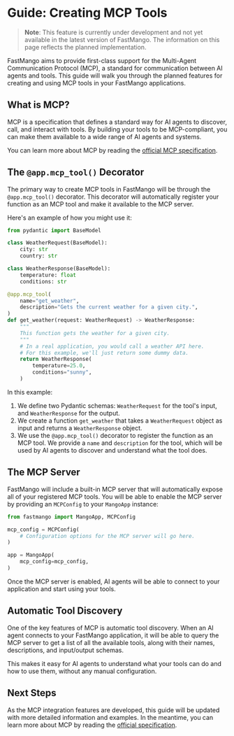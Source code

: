 # Guide: Creating MCP Tools

> **Note**: This feature is currently under development and not yet available in the latest version of FastMango. The information on this page reflects the planned implementation.

FastMango aims to provide first-class support for the Multi-Agent Communication Protocol (MCP), a standard for communication between AI agents and tools. This guide will walk you through the planned features for creating and using MCP tools in your FastMango applications.

## What is MCP?

MCP is a specification that defines a standard way for AI agents to discover, call, and interact with tools. By building your tools to be MCP-compliant, you can make them available to a wide range of AI agents and systems.

You can learn more about MCP by reading the [official MCP specification](https://mcp.ai/).

## The `@app.mcp_tool()` Decorator

The primary way to create MCP tools in FastMango will be through the `@app.mcp_tool()` decorator. This decorator will automatically register your function as an MCP tool and make it available to the MCP server.

Here's an example of how you might use it:

```python
from pydantic import BaseModel

class WeatherRequest(BaseModel):
    city: str
    country: str

class WeatherResponse(BaseModel):
    temperature: float
    conditions: str

@app.mcp_tool(
    name="get_weather",
    description="Gets the current weather for a given city.",
)
def get_weather(request: WeatherRequest) -> WeatherResponse:
    """
    This function gets the weather for a given city.
    """
    # In a real application, you would call a weather API here.
    # For this example, we'll just return some dummy data.
    return WeatherResponse(
        temperature=25.0,
        conditions="sunny",
    )
```

In this example:

1.  We define two Pydantic schemas: `WeatherRequest` for the tool's input, and `WeatherResponse` for the output.
2.  We create a function `get_weather` that takes a `WeatherRequest` object as input and returns a `WeatherResponse` object.
3.  We use the `@app.mcp_tool()` decorator to register the function as an MCP tool. We provide a `name` and `description` for the tool, which will be used by AI agents to discover and understand what the tool does.

## The MCP Server

FastMango will include a built-in MCP server that will automatically expose all of your registered MCP tools. You will be able to enable the MCP server by providing an `MCPConfig` to your `MangoApp` instance:

```python
from fastmango import MangoApp, MCPConfig

mcp_config = MCPConfig(
    # Configuration options for the MCP server will go here.
)

app = MangoApp(
    mcp_config=mcp_config,
)
```

Once the MCP server is enabled, AI agents will be able to connect to your application and start using your tools.

## Automatic Tool Discovery

One of the key features of MCP is automatic tool discovery. When an AI agent connects to your FastMango application, it will be able to query the MCP server to get a list of all the available tools, along with their names, descriptions, and input/output schemas.

This makes it easy for AI agents to understand what your tools can do and how to use them, without any manual configuration.

## Next Steps

As the MCP integration features are developed, this guide will be updated with more detailed information and examples. In the meantime, you can learn more about MCP by reading the [official specification](https://mcp.ai/).

